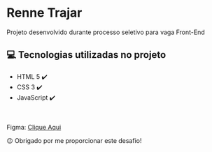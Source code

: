 # Renne Trajar

<p>
    Projeto desenvolvido durante processo seletivo para vaga Front-End
</p>

## 💻 Tecnologias utilizadas no projeto

<div style="margin-top: 20px">
    <ul>
        <li>
            HTML 5 ✔️
        </li>
        <li>
            CSS 3 ✔️
        </li>
        <li>
            JavaScript ✔️
        </li>
    </ul>
</div>
<br>

<p>Figma: <a href="https://www.figma.com/file/CF2Fe5EiRaWwbThBlEZAMI/Site---Renee-Trajar-NOVO?node-id=104%3A61&viewport=-103%2C-5038%2C1.2973029613494873">Clique Aqui</a>

😉 Obrigado por me proporcionar este desafio!
